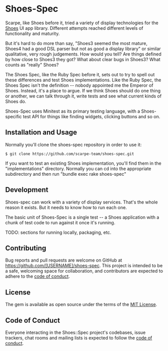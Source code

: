 # Shoes-Spec

Scarpe, like Shoes before it, tried a variety of display technologies for the [Shoes](https://shoesrb.com) UI app library. Different attempts reached different levels of functionality and maturity.

But it's hard to do more than say, "Shoes3 seemed the most mature, Shoes4 had a good DSL parser but not as good a display library" or similar qualitative, very rough judgements. How would you tell? Are things defined by how close to Shoes3 they got? What about clear bugs in Shoes3? What counts as "really" Shoes?

The Shoes Spec, like the Ruby Spec before it, sets out to try to spell out these differences and test Shoes implementations. Like the Ruby Spec, the Shoes Spec isn't the definition -- nobody appointed me the Emperor of Shoes. Instead, it's a place to argue. If we think Shoes should do one thing or another, we can talk through it, write tests and see what current kinds of Shoes do.

Shoes-Spec uses Minitest as its primary testing language, with a Shoes-specific test API for things like finding widgets, clicking buttons and so on.

## Installation and Usage

Normally you'll clone the shoes-spec repository in order to use it:

    $ git clone https://github.com/scarpe-team/shoes-spec.git

If you want to test an existing Shoes implementation, you'll find them in the "implementations" directory. Normally you can cd into the appropriate subdirectory and then run "bundle exec rake shoes-spec"

## Development

Shoes-spec can work with a variety of display services. That's the whole reason it exists. But it needs to know how to run each one.

The basic unit of Shoes-Spec is a single test -- a Shoes application with a chunk of test code to run against it once it's running.

TODO: sections for running locally, packaging, etc.

## Contributing

Bug reports and pull requests are welcome on GitHub at https://github.com/[USERNAME]/shoes-spec. This project is intended to be a safe, welcoming space for collaboration, and contributors are expected to adhere to the [code of conduct](https://github.com/[USERNAME]/shoes-spec/blob/main/CODE_OF_CONDUCT.md).

## License

The gem is available as open source under the terms of the [MIT License](https://opensource.org/licenses/MIT).

## Code of Conduct

Everyone interacting in the Shoes::Spec project's codebases, issue trackers, chat rooms and mailing lists is expected to follow the [code of conduct](https://github.com/scarpe-team/shoes-spec/blob/main/CODE_OF_CONDUCT.md).
